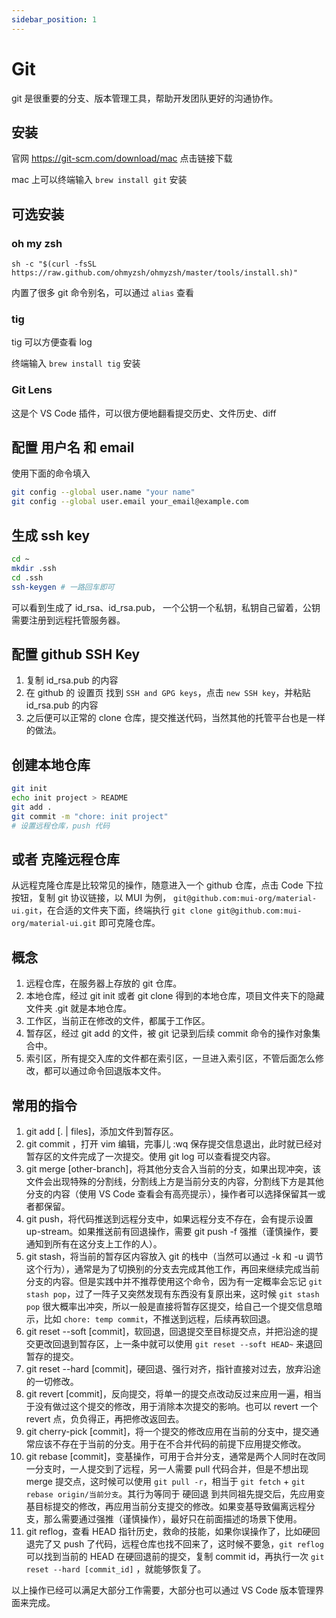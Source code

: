 ```yaml
---
sidebar_position: 1
---
```


# Git

git 是很重要的分支、版本管理工具，帮助开发团队更好的沟通协作。

## 安装
官网 https://git-scm.com/download/mac 点击链接下载

mac 上可以终端输入 `brew install git` 安装

## 可选安装 
### oh my zsh

`sh -c "$(curl -fsSL https://raw.github.com/ohmyzsh/ohmyzsh/master/tools/install.sh)"`

内置了很多 git 命令别名，可以通过 `alias` 查看

### tig 

tig 可以方便查看 log

终端输入 `brew install tig` 安装

### Git Lens 

这是个 VS Code 插件，可以很方便地翻看提交历史、文件历史、diff

## 配置 用户名 和 email
使用下面的命令填入
```sh
git config --global user.name "your name"
git config --global user.email your_email@example.com
```

## 生成 ssh key
```sh
cd ~
mkdir .ssh
cd .ssh 
ssh-keygen # 一路回车即可
```

可以看到生成了 id_rsa、id_rsa.pub， 一个公钥一个私钥，私钥自己留着，公钥需要注册到远程托管服务器。

## 配置 github SSH Key
1. 复制 id_rsa.pub 的内容
2. 在 github 的 设置页 找到 `SSH and GPG keys`，点击 `new SSH key`，并粘贴 id_rsa.pub 的内容
3. 之后便可以正常的 clone 仓库，提交推送代码，当然其他的托管平台也是一样的做法。

## 创建本地仓库 
```sh
git init
echo init project > README
git add .
git commit -m "chore: init project"
# 设置远程仓库，push 代码
```

## 或者 克隆远程仓库
从远程克隆仓库是比较常见的操作，随意进入一个 github 仓库，点击 Code 下拉按钮，复制 git 协议链接，以 MUI 为例，
`git@github.com:mui-org/material-ui.git`，在合适的文件夹下面，终端执行 `git clone git@github.com:mui-org/material-ui.git` 即可克隆仓库。

## 概念
1. 远程仓库，在服务器上存放的 git 仓库。
1. 本地仓库，经过 git init 或者 git clone 得到的本地仓库，项目文件夹下的隐藏文件夹 .git 就是本地仓库。
1. 工作区，当前正在修改的文件，都属于工作区。
1. 暂存区，经过 git add 的文件，被 git 记录到后续 commit 命令的操作对象集合中。
1. 索引区，所有提交入库的文件都在索引区，一旦进入索引区，不管后面怎么修改，都可以通过命令回退版本文件。

## 常用的指令
1. git add [. | files]，添加文件到暂存区。
1. git commit ，打开 vim 编辑，完事儿 :wq 保存提交信息退出，此时就已经对暂存区的文件完成了一次提交。使用 git log 可以查看提交内容。
1. git merge [other-branch]，将其他分支合入当前的分支，如果出现冲突，该文件会出现特殊的分割线，分割线上方是当前分支的内容，分割线下方是其他分支的内容（使用 VS Code 查看会有高亮提示），操作者可以选择保留其一或者都保留。
1. git push，将代码推送到远程分支中，如果远程分支不存在，会有提示设置 up-stream。如果推送前有回退操作，需要 git push -f 强推（谨慎操作，要通知到所有在这分支上工作的人）。
1. git stash，将当前的暂存区内容放入 git 的栈中（当然可以通过 -k 和 -u 调节这个行为），通常是为了切换别的分支去完成其他工作，再回来继续完成当前分支的内容。但是实践中并不推荐使用这个命令，因为有一定概率会忘记 `git stash pop`，过了一阵子又突然发现有东西没有复原出来，这时候 `git stash pop` 很大概率出冲突，所以一般是直接将暂存区提交，给自己一个提交信息暗示，比如 `chore: temp commit`，不推送到远程，后续再软回退。
1. git reset --soft [commit]，软回退，回退提交至目标提交点，并把沿途的提交更改回退到暂存区，上一条中就可以使用 `git reset --soft HEAD~` 来退回暂存的提交。
1. git reset --hard [commit]，硬回退、强行对齐，指针直接对过去，放弃沿途的一切修改。
1. git revert [commit]，反向提交，将单一的提交点改动反过来应用一遍，相当于没有做过这个提交的修改，用于消除本次提交的影响。也可以 revert 一个 revert 点，负负得正，再把修改返回去。
1. git cherry-pick [commit]，将一个提交的修改应用在当前的分支中，提交通常应该不存在于当前的分支。用于在不合并代码的前提下应用提交修改。
1. git rebase [commit]，变基操作，可用于合并分支，通常是两个人同时在改同一分支时，一人提交到了远程，另一人需要 pull 代码合并，但是不想出现 merge 提交点，这时候可以使用 `git pull -r`，相当于 `git fetch` + `git rebase origin/当前分支`。其行为等同于 硬回退 到共同祖先提交后，先应用变基目标提交的修改，再应用当前分支提交的修改。如果变基导致偏离远程分支，那么需要通过强推（谨慎操作），最好只在前面描述的场景下使用。
1. git reflog，查看 HEAD 指针历史，救命的技能，如果你误操作了，比如硬回退完了又 push 了代码，远程仓库也找不回来了，这时候不要急，`git reflog` 可以找到当前的 HEAD 在硬回退前的提交，复制 commit id，再执行一次 `git reset --hard [commit_id]` ，就能够恢复了。


以上操作已经可以满足大部分工作需要，大部分也可以通过 VS Code 版本管理界面来完成。


